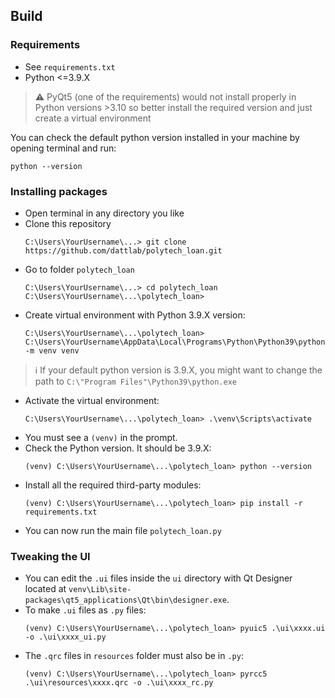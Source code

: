 ## Build

### Requirements
* See `requirements.txt`
* Python <=3.9.X

> :warning: PyQt5 (one of the requirements) would not install properly in Python versions >3.10 so better install the required version and just create a virtual environment

You can check the default python version installed in your machine by opening terminal and run:
```
python --version
```

### Installing packages
* Open terminal in any directory you like
* Clone this repository
	```
	C:\Users\YourUsername\...> git clone https://github.com/dattlab/polytech_loan.git
	```
* Go to folder `polytech_loan`
	```
	C:\Users\YourUsername\...> cd polytech_loan
	C:\Users\YourUsername\...\polytech_loan>
	```
* Create virtual environment with Python 3.9.X version:
	```
	C:\Users\YourUsername\...\polytech_loan> C:\Users\YourUsername\AppData\Local\Programs\Python\Python39\python.exe -m venv venv
	```

> :information_source: If your default python version is 3.9.X, you might want to change the path to `C:\"Program Files"\Python39\python.exe`

* Activate the virtual environment:
	```
	C:\Users\YourUsername\...\polytech_loan> .\venv\Scripts\activate
	```
* You must see a `(venv)` in the prompt.
* Check the Python version. It should be 3.9.X:
	```
	(venv) C:\Users\YourUsername\...\polytech_loan> python --version
	```
* Install all the required third-party modules:
	```
	(venv) C:\Users\YourUsername\...\polytech_loan> pip install -r requirements.txt
	```
* You can now run the main file `polytech_loan.py`

### Tweaking the UI
* You can edit the `.ui` files inside the `ui` directory with Qt Designer located at `venv\Lib\site-packages\qt5_applications\Qt\bin\designer.exe`.
* To make `.ui` files as `.py` files:
	```
	(venv) C:\Users\YourUsername\...\polytech_loan> pyuic5 .\ui\xxxx.ui -o .\ui\xxxx_ui.py
	```
* The `.qrc` files in `resources` folder must also be in `.py`:
	```
	(venv) C:\Users\YourUsername\...\polytech_loan> pyrcc5 .\ui\resources\xxxx.qrc -o .\ui\xxxx_rc.py
	```
